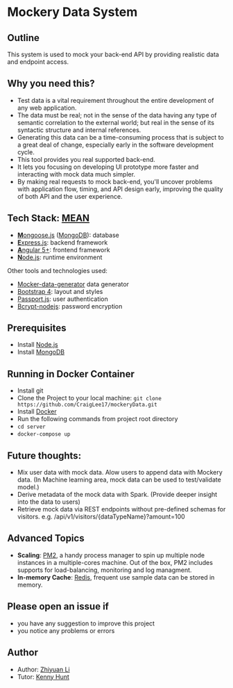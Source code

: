# Mockery Data System

## Outline
This system is used to mock your back-end API by providing realistic data and endpoint access.

## Why you need this?
* Test data is a vital requirement throughout the entire development of any web application.
* The data must be real; not in the sense of the data having any type of semantic correlation to the external world; but real in the sense of its syntactic structure and internal references.
* Generating this data can be a time-consuming process that is subject to a great deal of change, especially early in the software development cycle.
* This tool provides you real supported back-end.
* It lets you focusing on developing UI prototype more faster and interacting with mock data much simpler.
* By making real requests to mock back-end, you'll uncover problems with application flow, timing, and API design early, improving the quality of both API and the user experience. 

## Tech Stack: [MEAN](https://en.wikipedia.org/wiki/MEAN_(software_bundle))
* [**M**ongoose.js](http://www.mongoosejs.com) ([MongoDB](https://www.mongodb.com)): database
* [**E**xpress.js](http://expressjs.com): backend framework
* [**A**ngular 5+](https://angular.io): frontend framework
* [**N**ode.js](https://nodejs.org): runtime environment

Other tools and technologies used:
* [Mocker-data-generator](https://github.com/danibram/mocker-data-generator) data generator
* [Bootstrap 4](http://www.getbootstrap.com): layout and styles
* [Passport.js](http://passportjs.org/docs): user authentication
* [Bcrypt-nodejs](https://github.com/kelektiv/node.bcrypt.js): password encryption

## Prerequisites
* Install [Node.js](https://nodejs.org)
* Install [MongoDB](https://www.mongodb.com)

## Running in Docker Container
* Install git
* Clone the Project to your local machine: `git clone https://github.com/CraigLee17/mockeryData.git`
* Install [Docker](https://docs.docker.com/)
* Run the following commands from project root directory
* `cd server`
* `docker-compose up`

## Future thoughts:
* Mix user data with mock data. Alow users to append data with Mockery data. (In Machine learning area, mock data can be used to test/validate model.)
* Derive metadata of the mock data with Spark. (Provide deeper insight into the data to users)
* Retrieve mock data via REST endpoints without pre-defined schemas for visitors. e.g. /api/v1/visitors/{dataTypeName}?amount=100

## Advanced Topics
* **Scaling**: [PM2](https://www.npmjs.com/package/pm2), a handy process manager to spin up multiple node instances in a multiple-cores machine. Out of the box, PM2 includes supports for load-balancing, monitoring and log managment.
* **In-memory Cache**: [Redis](https://redis.io), frequent use sample data can be stored in memory.

## Please open an issue if
* you have any suggestion to improve this project
* you notice any problems or errors

## Author
* Author: [Zhiyuan Li](https://craiglee17.github.io)
* Tutor: [Kenny Hunt](https://charity.cs.uwlax.edu)
